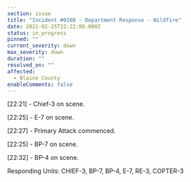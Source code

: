 ```yaml
---
section: issue
title: "Incident #0160 - Department Response - Wildfire"
date: 2021-02-25T22:22:00.000Z
status: in_progress
pinned: ""
current_severity: down
max_severity: down
duration: ""
resolved_on: ""
affected:
  - Blaine County
enableComments: false
---
```

\[22:21] - Chief-3 on scene.

\[22:25] - E-7 on scene.

\[22:27] - Primary Attack commenced.

\[22:25] - BP-7 on scene.

\[22:32] - BP-4 on scene.

Responding Units: CHIEF-3, BP-7, BP-4, E-7, RE-3, COPTER-3